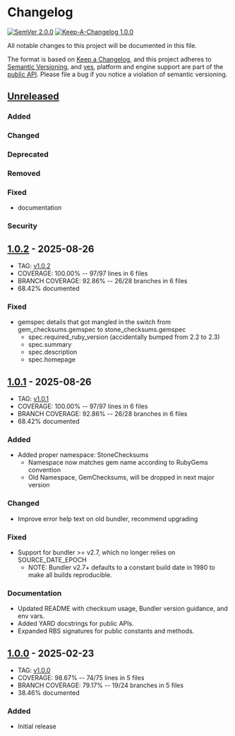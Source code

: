 # Changelog

[![SemVer 2.0.0][📌semver-img]][📌semver] [![Keep-A-Changelog 1.0.0][📗keep-changelog-img]][📗keep-changelog]

All notable changes to this project will be documented in this file.

The format is based on [Keep a Changelog][📗keep-changelog],
and this project adheres to [Semantic Versioning](https://semver.org/spec/v2.0.0.html),
and [yes][📌major-versions-not-sacred], platform and engine support are part of the [public API][📌semver-breaking].
Please file a bug if you notice a violation of semantic versioning.

[📌semver]: https://semver.org/spec/v2.0.0.html
[📌semver-img]: https://img.shields.io/badge/semver-2.0.0-FFDD67.svg?style=flat
[📌semver-breaking]: https://github.com/semver/semver/issues/716#issuecomment-869336139
[📌major-versions-not-sacred]: https://tom.preston-werner.com/2022/05/23/major-version-numbers-are-not-sacred.html
[📗keep-changelog]: https://keepachangelog.com/en/1.0.0/
[📗keep-changelog-img]: https://img.shields.io/badge/keep--a--changelog-1.0.0-FFDD67.svg?style=flat

## [Unreleased]

### Added

### Changed

### Deprecated

### Removed

### Fixed

- documentation

### Security

## [1.0.2] - 2025-08-26

- TAG: [v1.0.2][1.0.2t]
- COVERAGE: 100.00% -- 97/97 lines in 6 files
- BRANCH COVERAGE: 92.86% -- 26/28 branches in 6 files
- 68.42% documented

### Fixed

- gemspec details that got mangled in the switch from gem_checksums.gemspec to stone_checksums.gemspec
  - spec.required_ruby_version (accidentally bumped from 2.2 to 2.3)
  - spec.summary
  - spec.description
  - spec.homepage

## [1.0.1] - 2025-08-26

- TAG: [v1.0.1][1.0.1t]
- COVERAGE: 100.00% -- 97/97 lines in 6 files
- BRANCH COVERAGE: 92.86% -- 26/28 branches in 6 files
- 68.42% documented

### Added

- Added proper namespace: StoneChecksums
  - Namespace now matches gem name according to RubyGems convention
  - Old Namespace, GemChecksums, will be dropped in next major version

### Changed

- Improve error help text on old bundler, recommend upgrading

### Fixed

- Support for bundler >= v2.7, which no longer relies on SOURCE_DATE_EPOCH
  - NOTE: Bundler v2.7+ defaults to a constant build date in 1980 to make all builds reproducible.

### Documentation

- Updated README with checksum usage, Bundler version guidance, and env vars.
- Added YARD docstrings for public APIs.
- Expanded RBS signatures for public constants and methods.

## [1.0.0] - 2025-02-23

- TAG: [v1.0.0][1.0.0t]
- COVERAGE: 98.67% -- 74/75 lines in 5 files
- BRANCH COVERAGE: 79.17% -- 19/24 branches in 5 files
- 38.46% documented

### Added

- Initial release

[Unreleased]: https://gitlab.com/galtzo-floss/stone_checksums/-/compare/v1.0.2...HEAD
[1.0.2]: https://gitlab.com/galtzo-floss/stone_checksums/-/compare/v1.0.1...v1.0.2
[1.0.2t]: https://gitlab.com/galtzo-floss/stone_checksums/-/tags/v1.0.2
[1.0.1]: https://gitlab.com/galtzo-floss/stone_checksums/-/compare/v1.0.0...v1.0.1
[1.0.1t]: https://gitlab.com/galtzo-floss/stone_checksums/-/tags/v1.0.1
[1.0.0]: https://gitlab.com/galtzo-floss/stone_checksums/-/compare/1fd75630d9d3c4a1ef8fed384fda98755ae01d5e...v1.0.0
[1.0.0t]: https://gitlab.com/galtzo-floss/stone_checksums/-/tags/v1.0.0
